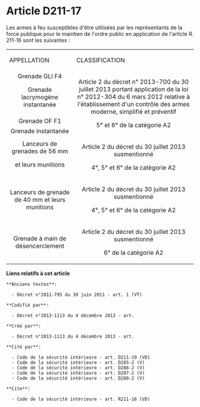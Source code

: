 # Article D211-17

Les armes à feu susceptibles d'être utilisées par les représentants de la force publique pour le maintien de l'ordre public
en application de l'article R. 211-16 sont les suivantes : 

<table>
    <tbody>
      <tr>
        <td>

APPELLATION 

</td>
        <td>

CLASSIFICATION 

</td>
      </tr>
      <tr>
        <td align="center">Grenade GLI F4 

Grenade lacrymogène instantanée 

</td>
        <td align="center" rowspan="3">

Article 2 du décret n° 2013-700 du 30 juillet 2013 portant application de la loi n° 2012-304 du 6 mars 2012 relative à
l'établissement d'un contrôle des armes moderne, simplifié et préventif 

5° et 6° de la catégorie A2 

</td>
      </tr>
      <tr>
        <td align="center">Grenade OF F1 

</td>
      </tr>
      <tr>
        <td align="center">Grenade instantanée 

</td>
      </tr>
      <tr>
        <td align="center">Lanceurs de grenades de 56 mm 

et leurs munitions 

</td>
        <td align="center">

Article 2 du décret du 30 juillet 2013 susmentionné 

4°, 5° et 6° de la catégorie A2 

</td>
      </tr>
      <tr>
        <td align="center">Lanceurs de grenade de 40 mm et leurs munitions 

</td>
        <td align="center">

Article 2 du décret du 30 juillet 2013 susmentionné 

4°, 5° et 6° de la catégorie A2 

</td>
      </tr>
      <tr>
        <td align="center">Grenade à main de désencerclement 

</td>
        <td align="center">

Article 2 du décret du 30 juillet 2013 susmentionné 

6° de la catégorie A2

</td>
      </tr>
    </tbody>
  </table>

**Liens relatifs à cet article**

	**Anciens textes**:

	  - Décret n°2011-795 du 30 juin 2011 - art. 1 (VT)

	**Codifié par**:

	  - Décret n°2013-1113 du 4 décembre 2013 - art.

	**Créé par**:

	  - Décret n°2013-1113 du 4 décembre 2013 - art.

	**Cité par**:

	  - Code de la sécurité intérieure - art. D211-19 (VD)
	  - Code de la sécurité intérieure - art. D285-2 (V)
	  - Code de la sécurité intérieure - art. D286-2 (V)
	  - Code de la sécurité intérieure - art. D287-2 (V)
	  - Code de la sécurité intérieure - art. D288-2 (V)

	**Cite**:

	  - Code de la sécurité intérieure - art. R211-16 (VD)
